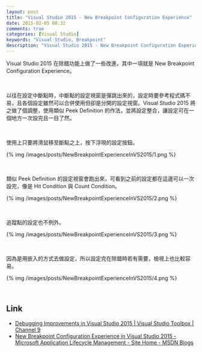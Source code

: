 ```yaml
---
layout: post
title: "Visual Studio 2015 - New Breakpoint Configuration Experience"
date: 2015-02-05 08:32
comments: true
categories: [Visual Studio]
keywords: "Visual Studio, Breakpoint"
description: "Visual Studio 2015 - New Breakpoint Configuration Experience"
---
```


Visual Studio 2015 在除錯功能上做了一些改進，其中一項就是 New Breakpoint Configuration Experience。  

<!-- More -->

<br/>

以往在設定中斷點時，中斷點的設定視窗是彈跳出來的，設定時要參考程式碼不易，且各個設定雖然可以合併使用但卻是分開的設定視窗。Visual Studio 2015 將之做了個調整，使用類似 Peek Definition 的作法，並將設定整合，讓設定可在一個地方一次設完且一目了然。    

<br/>


使用上只要將滑鼠移至斷點之上，按下浮現的設定按鈕。  

{% img /images/posts/NewBreakpointExperienceInVS2015/1.png %}

<br/>


類似 Peek Definition 的設定視窗會跑出來，可看到之前的設定都在這邊可以一次設完，像是 Hit Condition 與 Count Condition。  

{% img /images/posts/NewBreakpointExperienceInVS2015/2.png %}

<br/>


追蹤點的設定也不例外。  

{% img /images/posts/NewBreakpointExperienceInVS2015/3.png %}

<br/>


因為是用嵌入的方式去做設定，所以設定完在除錯時若有需要，檢視上也比較容易。  

{% img /images/posts/NewBreakpointExperienceInVS2015/4.png %}

<br/>


Link
----
* [Debugging Improvements in Visual Studio 2015 | Visual Studio Toolbox | Channel 9](http://channel9.msdn.com/Shows/Visual-Studio-Toolbox/Debugging-Improvements-in-Visual-Studio-2015)
* [New Breakpoint Configuration Experience in Visual Studio 2015 - Microsoft Application Lifecycle Management - Site Home - MSDN Blogs](http://blogs.msdn.com/b/visualstudioalm/archive/2014/10/06/new-breakpoint-configuration-experience.aspx)
